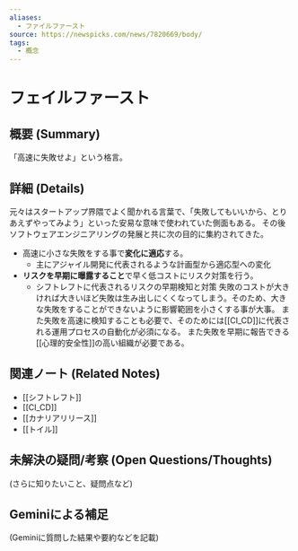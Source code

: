 ```yaml
---
aliases:
  - ファイルファースト
source: https://newspicks.com/news/7820669/body/
tags:
  - 概念
---
```

# フェイルファースト

## 概要 (Summary)
「高速に失敗せよ」という格言。

## 詳細 (Details)
元々はスタートアップ界隈でよく聞かれる言葉で、「失敗してもいいから、とりあえずやってみよう」といった安易な意味で使われていた側面もある。
その後ソフトウェアエンジニアリングの発展と共に次の目的に集約されてきた。
- 高速に小さな失敗をする事で**変化に適応**する。
	- 主にアジャイル開発に代表されるような計画型から適応型への変化
- **リスクを早期に曝露すること**で早く低コストにリスク対策を行う。
	- シフトレフトに代表されるリスクの早期検知と対策
失敗のコストが大きければ大きいほど失敗は生み出しにくくなってしまう。そのため、大きな失敗をすることができないように影響範囲を小さくする事が大事。
また失敗を高速に検知することも必要で、そのためには[[CI_CD]]に代表される運用プロセスの自動化が必須になる。
また失敗を早期に報告できる[[心理的安全性]]の高い組織が必要である。

## 関連ノート (Related Notes)
- [[シフトレフト]]
- [[CI_CD]]
- [[カナリアリリース]]
- [[トイル]]

## 未解決の疑問/考察 (Open Questions/Thoughts)
(さらに知りたいこと、疑問点など)

## Geminiによる補足
(Geminiに質問した結果や要約などを記載)
